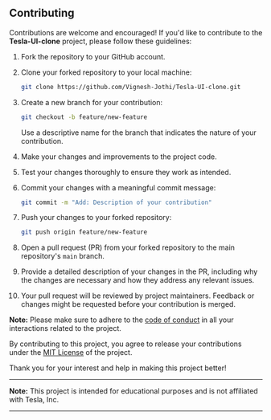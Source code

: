 ## Contributing

Contributions are welcome and encouraged! If you'd like to contribute to the **Tesla-UI-clone** project, please follow these guidelines:

1. Fork the repository to your GitHub account.
2. Clone your forked repository to your local machine:

   ```bash
   git clone https://github.com/Vignesh-Jothi/Tesla-UI-clone.git
   ```

3. Create a new branch for your contribution:

   ```bash
   git checkout -b feature/new-feature
   ```

   Use a descriptive name for the branch that indicates the nature of your contribution.

4. Make your changes and improvements to the project code.

5. Test your changes thoroughly to ensure they work as intended.

6. Commit your changes with a meaningful commit message:

   ```bash
   git commit -m "Add: Description of your contribution"
   ```

7. Push your changes to your forked repository:

   ```bash
   git push origin feature/new-feature
   ```

8. Open a pull request (PR) from your forked repository to the main repository's `main` branch.

9. Provide a detailed description of your changes in the PR, including why the changes are necessary and how they address any relevant issues.

10. Your pull request will be reviewed by project maintainers. Feedback or changes might be requested before your contribution is merged.

**Note:** Please make sure to adhere to the [code of conduct](https://www.contributor-covenant.org/version/2/0/code_of_conduct/) in all your interactions related to the project.

By contributing to this project, you agree to release your contributions under the [MIT License](LICENSE) of the project.

Thank you for your interest and help in making this project better!

---

**Note:** This project is intended for educational purposes and is not affiliated with Tesla, Inc.

---